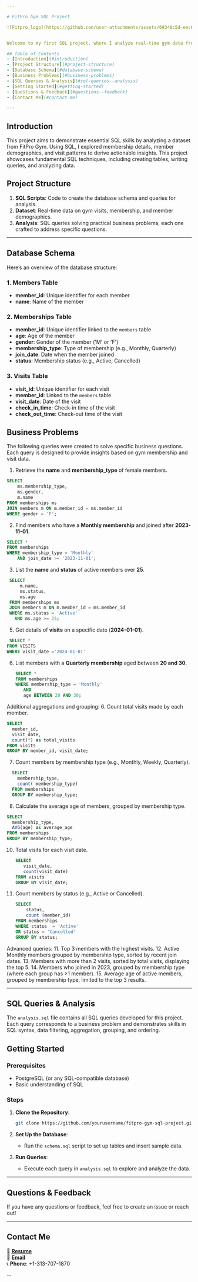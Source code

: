 ```yaml
---

# FitPro Gym SQL Project

![Fitpro_logo](https://github.com/user-attachments/assets/69348c5d-eec6-4978-9f96-ecc7f26e0aab)


Welcome to my first SQL project, where I analyze real-time gym data from **FitPro Gym**! This project uses a dataset of **10,000 visit records** to explore and analyze gym membership and visit data, answering key business questions that can help a fitness center understand it's customer base better and optimize its services.

## Table of Contents
- [Introduction](#introduction)
- [Project Structure](#project-structure)
- [Database Schema](#database-schema)
- [Business Problems](#business-problems)
- [SQL Queries & Analysis](#sql-queries--analysis)
- [Getting Started](#getting-started)
- [Questions & Feedback](#questions--feedback)
- [Contact Me](#contact-me)

---
```


## Introduction

This project aims to demonstrate essential SQL skills by analyzing a dataset from FitPro Gym. Using SQL, I explored membership details, member demographics, and visit patterns to derive actionable insights. This project showcases fundamental SQL techniques, including creating tables, writing queries, and analyzing data.

## Project Structure

1. **SQL Scripts**: Code to create the database schema and queries for analysis. 
2. **Dataset**: Real-time data on gym visits, membership, and member demographics.
3. **Analysis**: SQL queries solving practical business problems, each one crafted to address specific questions.

---

## Database Schema

Here’s an overview of the database structure:

### 1. **Members Table**
- **member_id**: Unique identifier for each member
- **name**: Name of the member

### 2. **Memberships Table**
- **member_id**: Unique identifier linked to the `members` table
- **age**: Age of the member
- **gender**: Gender of the member ('M' or 'F')
- **membership_type**: Type of membership (e.g., Monthly, Quarterly)
- **join_date**: Date when the member joined
- **status**: Membership status (e.g., Active, Cancelled)

### 3. **Visits Table**
- **visit_id**: Unique identifier for each visit
- **member_id**: Linked to the `members` table
- **visit_date**: Date of the visit
- **check_in_time**: Check-in time of the visit
- **check_out_time**: Check-out time of the visit

## Business Problems

The following queries were created to solve specific business questions. Each query is designed to provide insights based on gym membership and visit data.

1. Retrieve the **name** and **membership_type** of female members.
```sql
SELECT 
	ms.membership_type,
	ms.gender,
	m.name
FROM memberships ms
JOIN members m ON m.member_id = ms.member_id
WHERE gender = 'F';
``` 
2. Find members who have a **Monthly membership** and joined after **2023-11-01**.
```sql
SELECT *
FROM memberships
WHERE membership_type = 'Monthly'
	AND join_date >= '2023-11-01';
```
3. List the **name** and **status** of active members over **25**.
 ```sql
  SELECT 
	  m.name,
	  ms.status,
	  ms.age
  FROM memberships ms
  JOIN members m ON m.member_id = ms.member_id
  WHERE ms.status = 'Active'
	AND ms.age >= 25; 
 ```
5. Get details of **visits** on a specific date (**2024-01-01**).

```sql
 SELECT *
FROM VISITS
WHERE visit_date ='2024-01-01' 
```
6. List members with a **Quarterly membership** aged between **20 and 30**.
   ```sql
   SELECT * 
   FROM memberships
   WHERE membership_type = 'Monthly'
	  AND
	  age BETWEEN 20 AND 30;
   ```

Additional aggregations and grouping:
6. Count total visits made by each member.
  ```sql
  SELECT 
	member_id,
	visit_date,
	count(*) as total_visits
  FROM visits
  GROUP BY member_id, visit_date;
  ```
7. Count members by membership type (e.g., Monthly, Weekly, Quarterly).
```sql
  SELECT
	membership_type,
	count( membership_type)
  FROM memberships
  GROUP BY membership_type;
   ```
8. Calculate the average age of members, grouped by membership type.
  ```sql
  SELECT 
	membership_type,
	AVG(age) as average_age
  FROM memberships
  GROUP BY membership_type;
  ```

10. Total visits for each visit date.
    ```sql
    SELECT
	   visit_date,
	   count(visit_date)
    FROM visits
    GROUP BY visit_date;  
    ```
12. Count members by status (e.g., Active or Cancelled).
    ```sql
    SELECT 
	    status,
	    count (member_id)
    FROM memberships
    WHERE status  = 'Active'
    OR status = 'Cancelled'
    GROUP BY status;
    ```

Advanced queries:
11. Top 3 members with the highest visits.
12. Active Monthly members grouped by membership type, sorted by recent join dates.
13. Members with more than 2 visits, sorted by total visits, displaying the top 5.
14. Members who joined in 2023, grouped by membership type (where each group has >1 member).
15. Average age of active members, grouped by membership type, limited to the top 3 results.

---

## SQL Queries & Analysis

The `analysis.sql` file contains all SQL queries developed for this project. Each query corresponds to a business problem and demonstrates skills in SQL syntax, data filtering, aggregation, grouping, and ordering.

## Getting Started

### Prerequisites
- PostgreSQL (or any SQL-compatible database)
- Basic understanding of SQL

### Steps
1. **Clone the Repository**:
   ```bash
   git clone https://github.com/yourusername/fitpro-gym-sql-project.git
   ```
2. **Set Up the Database**:
   - Run the `schema.sql` script to set up tables and insert sample data.

3. **Run Queries**:
   - Execute each query in `analysis.sql` to explore and analyze the data.

---

## Questions & Feedback

If you have any questions or feedback, feel free to create an issue or reach out!


---

## Contact Me

📄 **[Resume](#)**  
📧 **[Email](mailto:jorekusi@gmail.com)**  
📞 **Phone**: +1-313-707-1870  

--
